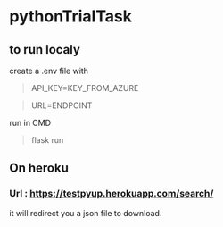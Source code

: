 # pythonTrialTask

## to run localy
 create a .env file with 
 > API_KEY=KEY_FROM_AZURE

 > URL=ENDPOINT
 
run in CMD
 > flask run

## On heroku 

### Url : https://testpyup.herokuapp.com/search/<Your Research>
 it will redirect you a json file to download. 
